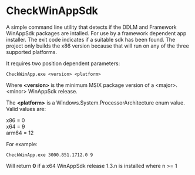 # CheckWinAppSdk

A simple command line utility that detects if the DDLM and Framework WinAppSdk packages are intalled. 
For use by a framework dependent app installer. The exit code indicates if a suitable sdk has been found.
The project only builds the x86 version because that will run on any of the three supported platforms.

It requires two position dependent parameters:

````
CheckWinApp.exe <version> <platform>
````

Where **&lt;version>** is the minimum MSIX package version of a &lt;major>.&lt;minor> WinAppSdk release.

The **&lt;platform>** is a Windows.System.ProcessorArchitecture enum value. Valid values are:

x86 = 0<br>
x64 = 9<br>
arm64 = 12<br>

For example:

````
CheckWinApp.exe 3000.851.1712.0 9
````

Will return **0** if a x64 WinAppSdk release 1.3.n is installed where n >= 1
